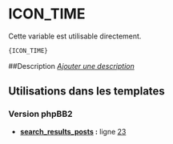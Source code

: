 # ICON_TIME


Cette variable est utilisable directement.

```html
{ICON_TIME}
```

##Description
[*Ajouter une description*](https://fa-tvars.appspot.com/var/ICON_TIME)

## Utilisations dans les templates

### Version phpBB2
* __[search_results_posts](../tpl/var/subsilver/search_results_posts.md#readme) :__ ligne [23](../tpl/src/subsilver/search_results_posts.tpl#L23)